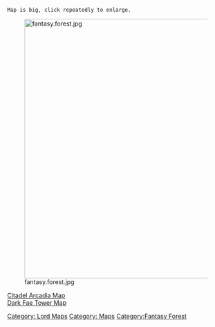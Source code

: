 `Map is big, click repeatedly to enlarge.`

<figure>
<img src="fantasy.forest.jpg" title="fantasy.forest.jpg" width="600"
alt="fantasy.forest.jpg" />
<figcaption aria-hidden="true">fantasy.forest.jpg</figcaption>
</figure>

[Citadel Arcadia Map](Citadel_Arcadia_Map "wikilink")  
[Dark Fae Tower Map](Dark_Fae_Tower_Map "wikilink")  

[Category: Lord Maps](Category:_Lord_Maps "wikilink") [Category:
Maps](Category:_Maps "wikilink") [Category:Fantasy
Forest](Category:Fantasy_Forest "wikilink")
